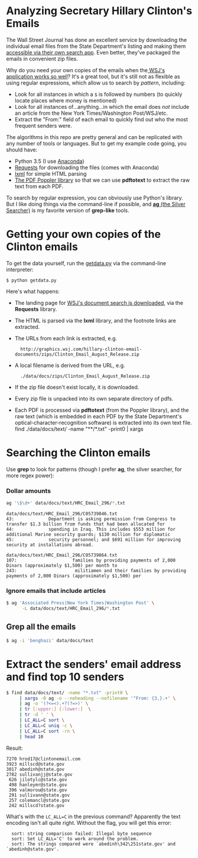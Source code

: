 # Analyzing Secretary Hillary Clinton's Emails

The Wall Street Journal has done an excellent service by downloading the individual email files from the State Department's listing and making them [accessible via their own search app](http://graphics.wsj.com/hillary-clinton-email-documents/). Even better, they've packaged the emails in convenient zip files.

Why do you need your own copies of the emails when the[ WSJ's application works so well](http://graphics.wsj.com/hillary-clinton-email-documents/)? It's a great tool, but it's still not as flexible as using regular expressions, which allow us to search by _pattern_, including:

- Look for all instances in which a `$` is followed by numbers (to quickly locate places where money is mentioned)
- Look for all instances of...anything...in which the email does _not_ include an article from the New York Times/Washington Post/WSJ/etc.
- Extract the "From:" field of each email to quickly find out who the most frequent senders were.

The algorithms in this repo are pretty general and can be replicated with any number of tools or languages. But to get my example code going, you should have:

- Python 3.5 (I use [Anaconda](https://www.continuum.io/downloads))
- [Requests](http://docs.python-requests.org/en/master/) for downloading the files (comes with Anaconda)
- [lxml](http://lxml.de/lxmlhtml.html) for simple HTML parsing
- [The PDF Poppler library](https://poppler.freedesktop.org/) so that we can use __pdftotext__ to extract the raw text from each PDF.

To search by regular expression, you can obviously use Python's library. But I like doing things via the command-line if possible, and [__ag__ (the Silver Searcher)](https://github.com/ggreer/the_silver_searcher) is my favorite version of __grep-like__ tools.


# Getting your own copies of the Clinton emails

To get the data yourself, run the [getdata.py](getdata.py) via the command-line interpreter: 

~~~
$ python getdata.py
~~~

Here's what happens:

- The landing page for [WSJ's document search is downloaded](http://graphics.wsj.com/hillary-clinton-email-documents/), via the __Requests__ library.
- The HTML is parsed via the __lxml__ library, and the footnote links are extracted.
- The URLs from each link is extracted, e.g.
  
        http://graphics.wsj.com/hillary-clinton-email-documents/zips/Clinton_Email_August_Release.zip

- A local filename is derived from the URL, e.g.

        ./data/docs/zips/Clinton_Email_August_Release.zip

- If the zip file doesn't exist locally, it is downloaded.
- Every zip file is unpacked into its own separate directory of pdfs.
- Each PDF is processed via __pdftotext__ (from the Poppler library), and the raw text (which is embedded in each PDF by the State Department's optical-character-recognition software) is extracted into its own text file.
find ./data/docs/text/ -name "**/*.txt" -print0 | xargs


# Searching the Clinton emails

Use __grep__ to look for patterns (though I prefer __ag__, the silver searcher, for more regex power):

### Dollar amounts

~~~sh
ag '\$\d+' data/docs/text/HRC_Email_296/*.txt
~~~

    data/docs/text/HRC_Email_296/C05739846.txt
    43:             Department is asking permission from Congress to transfer $1.3 billion from funds that had been allocated for
    44:             spending in Iraq. This includes $553 million for additional Marine security guards; $130 million for diplomatic
    45:             security personnel; and $691 million for improving security at installations abroad.

    data/docs/text/HRC_Email_296/C05739864.txt
    107:                     families by providing payments of 2,000 Dinars (approximately $1,500) per month to
    243:                      militiamen and their families by providing payments of 2,000 Dinars (approximately $1,500) per


### Ignore emails that include articles

~~~sh
$ ag 'Associated Press|New York Times|Washington Post' \
      -L data/docs/text/HRC_Email_296/*.txt
~~~

## Grep all the emails

~~~sh
$ ag -i 'benghazi' data/docs/text
~~~



# Extract the senders' email address and find top 10 senders

~~~sh
$ find data/docs/text/ -name "*.txt" -print0 \
     | xargs -0 ag -o --noheading --nofilename '^From: {3,}.+' \
     | ag -o '(?<=<).+?(?=>)' \
     | tr [:upper:] [:lower:]  \
     | tr -d ' ' \
     | LC_ALL=C sort \
     | LC_ALL=C uniq -c \
     | LC_ALL=C sort -rn \
     | head 10
~~~

Result:

~~~
7270 hrod17@clintonemail.com
3923 millscd@state.gov
3017 abedinh@state.gov
2782 sullivanjj@state.gov
 626 jilotylc@state.gov
 498 hanleymr@state.gov
 396 valmorou@state.gov
 291 sullivann@state.gov
 257 colemancl@state.gov
 242 millscd?state.gov
~~~

What's with the `LC_ALL=C` in the previous command? Apparently the text encoding isn't all quite right. Without the flag, you will get this error:


      sort: string comparison failed: Illegal byte sequence
      sort: Set LC_ALL='C' to work around the problem.
      sort: The strings compared were `abedinh\342\251state.gov' and `abedinh@state.gov'.
